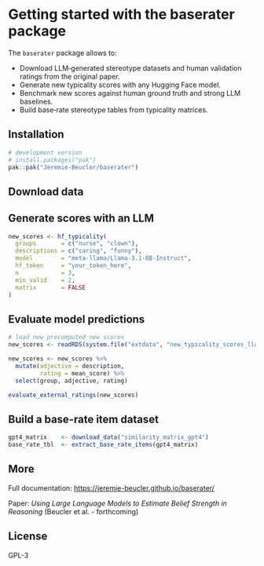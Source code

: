Getting started with the baserater package
================

The `baserater` package allows to:

- Download LLM‑generated stereotype datasets and human validation
  ratings from the original paper.  
- Generate new typicality scores with any Hugging Face model.  
- Benchmark new scores against human ground truth and strong LLM
  baselines.  
- Build base‑rate stereotype tables from typicality matrices.

## Installation

``` r
# development version
# install.packages("pak")
pak::pak("Jeremie-Beucler/baserater")
```

## Download data

## Generate scores with an LLM

``` r
new_scores <- hf_typicality(
  groups       = c("nurse", "clown"),
  descriptions = c("caring", "funny"),
  model        = "meta-llama/Llama-3.1-8B-Instruct",
  hf_token     = "your_token_here",
  n            = 3,
  min_valid    = 2,
  matrix       = FALSE
)
```

## Evaluate model predictions

``` r
# load new precomputed new scores
new_scores <- readRDS(system.file("extdata", "new_typicality_scores_llama3.1_8B.rds", package = "baserater"))

new_scores <- new_scores %>% 
  mutate(adjective = description,
         rating = mean_score) %>%
  select(group, adjective, rating)

evaluate_external_ratings(new_scores)
```

## Build a base-rate item dataset

``` r
gpt4_matrix    <- download_data("similarity_matrix_gpt4")
base_rate_tbl  <- extract_base_rate_items(gpt4_matrix)
```

## More

Full documentation: <https://jeremie-beucler.github.io/baserater/>

Paper: *Using Large Language Models to Estimate Belief Strength in
Reasoning* (Beucler et al. - forthcoming)

## License

GPL-3
